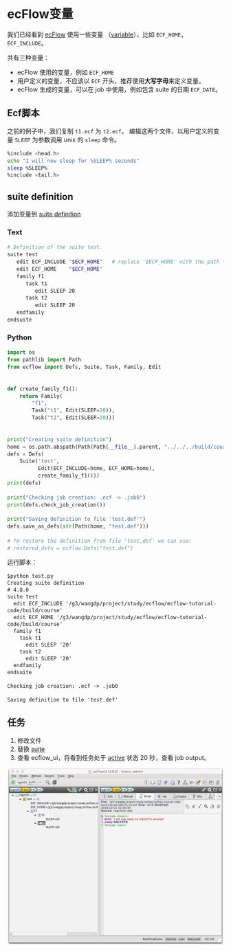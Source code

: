 # ecFlow变量

我们已经看到 [ecFlow](https://software.ecmwf.int/wiki/display/ECFLOW/Glossary#term-ecflow) 使用一些变量
（[variable](https://software.ecmwf.int/wiki/display/ECFLOW/Glossary#term-variable)），比如 `ECF_HOME`，`ECF_INCLUDE`。

共有三种变量：

* ecFlow 使用的变量，例如 `ECF_HOME`
* 用户定义的变量，不应该以 `ECF` 开头，推荐使用**大写字母**来定义变量。
* ecFlow 生成的变量，可以在 job 中使用，例如包含 suite 的日期 `ECF_DATE`。

## Ecf脚本

之前的例子中，我们复制 `t1.ecf` 为 `t2.ecf`。
编辑这两个文件，以用户定义的变量 `SLEEP` 为参数调用 unix 的 `sleep` 命令。

```bash
%include <head.h>
echo "I will now sleep for %SLEEP% seconds"
sleep %SLEEP%
%include <tail.h>
```

## suite definition

添加变量到 [suite definition](https://software.ecmwf.int/wiki/display/ECFLOW/Glossary#term-suite-definition)

### Text

```bash
# Definition of the suite test.
suite test
   edit ECF_INCLUDE "$ECF_HOME"   # replace '$ECF_HOME' with the path to your ECF_HOME directory
   edit ECF_HOME    "$ECF_HOME"
   family f1
      task t1
         edit SLEEP 20
      task t2
         edit SLEEP 20
   endfamily
endsuite
```

### Python

```py
import os
from pathlib import Path
from ecflow import Defs, Suite, Task, Family, Edit


def create_family_f1():
    return Family(
        "f1",
        Task("t1", Edit(SLEEP=20)),
        Task("t2", Edit(SLEEP=20)))


print("Creating suite definition")
home = os.path.abspath(Path(Path(__file__).parent, "../../../build/course"))
defs = Defs(
    Suite('test',
          Edit(ECF_INCLUDE=home, ECF_HOME=home),
          create_family_f1()))
print(defs)

print("Checking job creation: .ecf -> .job0")
print(defs.check_job_creation())

print("Saving definition to file 'test.def'")
defs.save_as_defs(str(Path(home, "test.def")))

# To restore the definition from file 'test.def' we can use:
# restored_defs = ecflow.Defs("test.def")
```

运行脚本：

```
$python test.py
Creating suite definition
# 4.8.0
suite test
  edit ECF_INCLUDE '/g3/wangdp/project/study/ecflow/ecflow-tutorial-code/build/course'
  edit ECF_HOME '/g3/wangdp/project/study/ecflow/ecflow-tutorial-code/build/course'
  family f1
    task t1
      edit SLEEP '20'
    task t2
      edit SLEEP '20'
  endfamily
endsuite

Checking job creation: .ecf -> .job0

Saving definition to file 'test.def'
```

## 任务

1. 修改文件
2. 替换 [suite](https://software.ecmwf.int/wiki/display/ECFLOW/Glossary#term-suite)
3. 查看 ecflow_ui，将看到任务处于 [active](https://software.ecmwf.int/wiki/display/ECFLOW/Glossary#term-active) 状态 20 秒，查看 job output。

![](./asset/add_variables.png)


